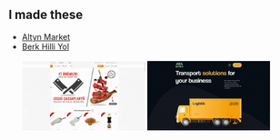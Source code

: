 ## I made these
- [Altyn Market](https://altynmarket.com.tm)
- [Berk Hilli Yol](https://berkhilliyol.com.tm)<br/><br/>
[<img alt="Altyn Market" src="https://github.com/5hanazar/5hanazar/blob/main/altynmarket.gif" width="45%">](https://altynmarket.com.tm)
[<img alt="Berk Hilli Yol" src="https://github.com/5hanazar/5hanazar/blob/main/berkhilliyol.gif" width="45%">](https://berkhilliyol.com.tm)
